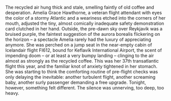 The recycled air hung thick and stale, smelling faintly of old coffee and desperation.  Amelia Grace Hawthorne, a veteran flight attendant with eyes the color of a stormy Atlantic and a weariness etched into the corners of her mouth, adjusted the tiny, almost comically inadequate safety demonstration card clutched in her hand.  Outside, the pre-dawn sky over Reykjavik was a bruised purple, the faintest suggestion of the aurora borealis flickering on the horizon – a spectacle Amelia rarely had the luxury of appreciating anymore.  She was perched on a jump seat in the near-empty cabin of Icelandair flight FI612, bound for Keflavík International Airport, the scent of impending doom – or at least a very bumpy landing – clinging to the air almost as strongly as the recycled coffee.  This was her 37th transatlantic flight this year, and the familiar knot of anxiety tightened in her stomach.  She was starting to think the comforting routine of pre-flight checks was only delaying the inevitable: another turbulent flight, another screaming baby, another surly passenger demanding a free upgrade. Tonight, however, something felt different.  The silence was unnerving, too deep, too heavy.
